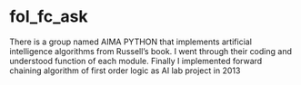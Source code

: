 # fol_fc_ask

There is a group named AIMA PYTHON that implements artificial intelligence algorithms from Russell’s book. I went through their coding and understood function of each module. Finally I implemented forward chaining algorithm of first order logic as AI lab project in  2013
